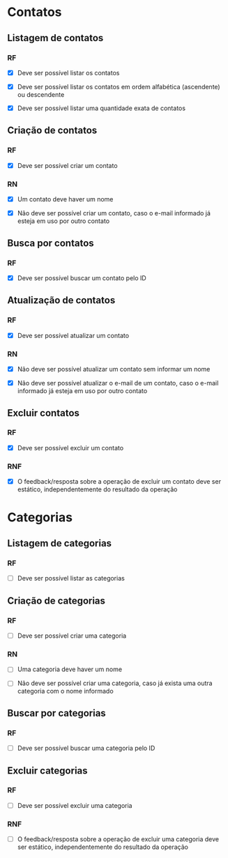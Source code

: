 # Contatos

## Listagem de contatos
### RF
- [x] Deve ser possível listar os contatos
- [x] Deve ser possível listar os contatos em ordem alfabética (ascendente) ou descendente
- [x] Deve ser possível listar uma quantidade exata de contatos


## Criação de contatos
### RF
- [x] Deve ser possível criar um contato

### RN
- [x] Um contato deve haver um nome
- [x] Não deve ser possível criar um contato, caso o e-mail informado já esteja em uso por outro contato


## Busca por contatos
### RF
- [x] Deve ser possível buscar um contato pelo ID


## Atualização de contatos
### RF
- [x] Deve ser possível atualizar um contato

### RN
- [x] Não deve ser possível atualizar um contato sem informar um nome
- [x] Não deve ser possível atualizar o e-mail de um contato, caso o e-mail informado já esteja em uso por outro contato


## Excluir contatos
### RF
- [x] Deve ser possível excluir um contato

### RNF
- [x] O feedback/resposta sobre a operação de excluir um contato deve ser estático, independentemente do resultado da operação


# Categorias


## Listagem de categorias

### RF
- [ ] Deve ser possível listar as categorias


## Criação de categorias


### RF
- [ ] Deve ser possível criar uma categoria

### RN
- [ ] Uma categoria deve haver um nome
- [ ] Não deve ser possível criar uma categoria, caso já exista uma outra categoria com o nome informado



## Buscar por categorias

### RF
- [ ] Deve ser possível buscar uma categoria pelo ID


## Excluir categorias

### RF
- [ ] Deve ser possível excluir uma categoria

### RNF
- [ ] O feedback/resposta sobre a operação de excluir uma categoria deve ser estático, independentemente do resultado da operação
